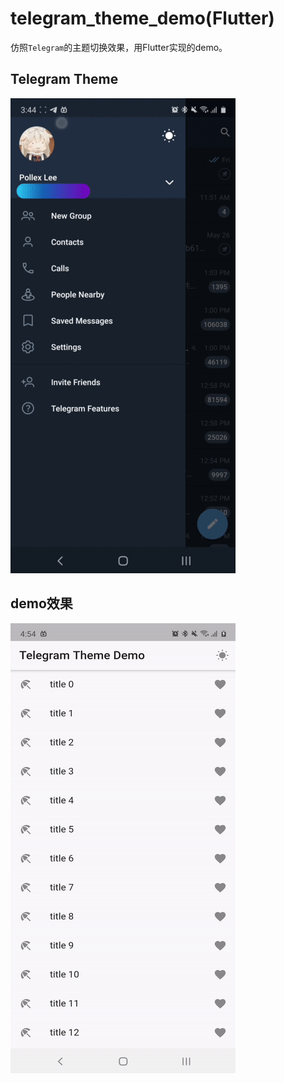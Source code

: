 # telegram_theme_demo(Flutter)

仿照`Telegram`的主题切换效果，用Flutter实现的demo。

## Telegram Theme

![示例图片](https://github.com/PollexLee/telegram_theme_demo/blob/master/image/tvt8c-0tgtj.gif?raw=true")

## demo效果

![示例图片](https://github.com/PollexLee/telegram_theme_demo/blob/master/image/p34z0-9128g.gif?raw=true")